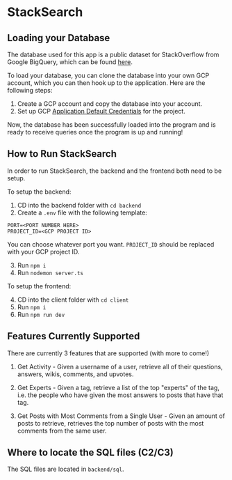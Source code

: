# StackSearch

## Loading your Database

The database used for this app is a public dataset for StackOverflow from Google BigQuery, which can be found [here](https://console.cloud.google.com/bigquery?ws=!1m4!1m3!3m2!1sbigquery-public-data!2sstackoverflow).

To load your database, you can clone the database into your own GCP account, which you can then hook up to the application. Here are the following steps:

1) Create a GCP account and copy the database into your account.
2) Set up GCP [Application Default Credentials](https://cloud.google.com/docs/authentication/provide-credentials-adc) for the project.

Now, the database has been successfully loaded into the program and is ready to receive queries once the program is up and running!

## How to Run StackSearch

In order to run StackSearch, the backend and the frontend both need to be setup.

To setup the backend:

1) CD into the backend folder with `cd backend`
2) Create a `.env` file with the following template:

```
PORT=<PORT NUMBER HERE>
PROJECT_ID=<GCP PROJECT ID>
```

You can choose whatever port you want. `PROJECT_ID` should be replaced with your GCP project ID.

3) Run `npm i`
4) Run `nodemon server.ts`

To setup the frontend:

4) CD into the client folder with `cd client`
5) Run `npm i`
6) Run `npm run dev`


## Features Currently Supported

There are currently 3 features that are supported (with more to come!)

1) Get Activity - Given a username of a user, retrieve all of their questions, answers, wikis, comments, and upvotes.

2) Get Experts - Given a tag, retrieve a list of the top "experts" of the tag, i.e. the people who have given the most answers to posts that have that tag.

3) Get Posts with Most Comments from a Single User - Given an amount of posts to retrieve, retrieves the top number of posts with the most comments from the same user.

## Where to locate the SQL files (C2/C3)

The SQL files are located in `backend/sql`.

